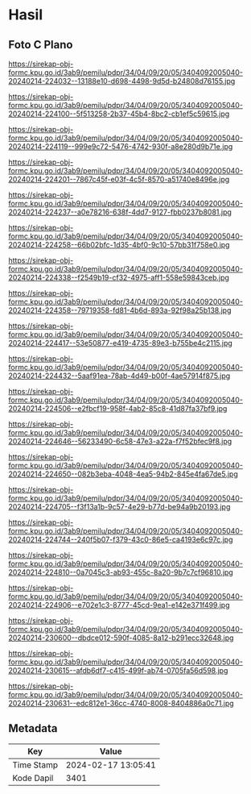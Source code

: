 # Hasil

## Foto C Plano

https://sirekap-obj-formc.kpu.go.id/3ab9/pemilu/pdpr/34/04/09/20/05/3404092005040-20240214-224032--13188e10-d698-4498-9d5d-b24808d76155.jpg

https://sirekap-obj-formc.kpu.go.id/3ab9/pemilu/pdpr/34/04/09/20/05/3404092005040-20240214-224100--5f513258-2b37-45b4-8bc2-cb1ef5c59615.jpg

https://sirekap-obj-formc.kpu.go.id/3ab9/pemilu/pdpr/34/04/09/20/05/3404092005040-20240214-224119--999e9c72-5476-4742-930f-a8e280d9b71e.jpg

https://sirekap-obj-formc.kpu.go.id/3ab9/pemilu/pdpr/34/04/09/20/05/3404092005040-20240214-224201--7867c45f-e03f-4c5f-8570-a51740e8496e.jpg

https://sirekap-obj-formc.kpu.go.id/3ab9/pemilu/pdpr/34/04/09/20/05/3404092005040-20240214-224237--a0e78216-638f-4dd7-9127-fbb0237b8081.jpg

https://sirekap-obj-formc.kpu.go.id/3ab9/pemilu/pdpr/34/04/09/20/05/3404092005040-20240214-224258--66b02bfc-1d35-4bf0-9c10-57bb31f758e0.jpg

https://sirekap-obj-formc.kpu.go.id/3ab9/pemilu/pdpr/34/04/09/20/05/3404092005040-20240214-224338--f2549b19-cf32-4975-aff1-558e59843ceb.jpg

https://sirekap-obj-formc.kpu.go.id/3ab9/pemilu/pdpr/34/04/09/20/05/3404092005040-20240214-224358--79719358-fd81-4b6d-893a-92f98a25b138.jpg

https://sirekap-obj-formc.kpu.go.id/3ab9/pemilu/pdpr/34/04/09/20/05/3404092005040-20240214-224417--53e50877-e419-4735-89e3-b755be4c2115.jpg

https://sirekap-obj-formc.kpu.go.id/3ab9/pemilu/pdpr/34/04/09/20/05/3404092005040-20240214-224432--5aaf91ea-78ab-4d49-b00f-4ae57914f875.jpg

https://sirekap-obj-formc.kpu.go.id/3ab9/pemilu/pdpr/34/04/09/20/05/3404092005040-20240214-224506--e2fbcf19-958f-4ab2-85c8-41d87fa37bf9.jpg

https://sirekap-obj-formc.kpu.go.id/3ab9/pemilu/pdpr/34/04/09/20/05/3404092005040-20240214-224646--56233490-6c58-47e3-a22a-f7f52bfec9f8.jpg

https://sirekap-obj-formc.kpu.go.id/3ab9/pemilu/pdpr/34/04/09/20/05/3404092005040-20240214-224650--082b3eba-4048-4ea5-94b2-845e4fa67de5.jpg

https://sirekap-obj-formc.kpu.go.id/3ab9/pemilu/pdpr/34/04/09/20/05/3404092005040-20240214-224705--f3f13a1b-9c57-4e29-b77d-be94a9b20193.jpg

https://sirekap-obj-formc.kpu.go.id/3ab9/pemilu/pdpr/34/04/09/20/05/3404092005040-20240214-224744--240f5b07-f379-43c0-86e5-ca4193e6c97c.jpg

https://sirekap-obj-formc.kpu.go.id/3ab9/pemilu/pdpr/34/04/09/20/05/3404092005040-20240214-224810--0a7045c3-ab93-455c-8a20-9b7c7cf96810.jpg

https://sirekap-obj-formc.kpu.go.id/3ab9/pemilu/pdpr/34/04/09/20/05/3404092005040-20240214-224906--e702e1c3-8777-45cd-9ea1-e142e371f499.jpg

https://sirekap-obj-formc.kpu.go.id/3ab9/pemilu/pdpr/34/04/09/20/05/3404092005040-20240214-230600--dbdce012-590f-4085-8a12-b291ecc32648.jpg

https://sirekap-obj-formc.kpu.go.id/3ab9/pemilu/pdpr/34/04/09/20/05/3404092005040-20240214-230615--afdb6df7-c415-499f-ab74-0705fa56d598.jpg

https://sirekap-obj-formc.kpu.go.id/3ab9/pemilu/pdpr/34/04/09/20/05/3404092005040-20240214-230631--edc812e1-36cc-4740-8008-8404886a0c71.jpg


## Metadata

| Key        | Value               |
| ---------- | ------------------- |
| Time Stamp | 2024-02-17 13:05:41 |
| Kode Dapil | 3401                |



